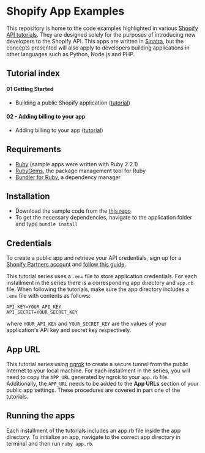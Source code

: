 # Shopify App Examples

This repository is home to the code examples highlighted in various [Shopify API tutorials](http://docs.myshopify.io/api/tutorials/). They are designed solely for the purposes of introducing new developers to the Shopify API. This apps are written in [Sinatra](https://github.com/sinatra/sinatra), but the concepts presented will also apply to developers building applications in other languages such as Python, Node.js and PHP.

## Tutorial index

#### 01 Getting Started
- Building a public Shopify application ([tutorial](https://help.shopify.com/api/tutorials/building-public-app))

#### 02 - Adding billing to your app
- Adding billing to your app ([tutorial](https://help.shopify.com/api/tutorials/adding-billing-to-your-app/))

## Requirements

* [Ruby](https://www.ruby-lang.org/en/documentation/installation/) (sample apps were written with Ruby 2.2.1)
* [RubyGems](https://rubygems.org/pages/download), the package management tool for Ruby
* [Bundler for Ruby](http://bundler.io/), a dependency manager

## Installation

* Download the sample code from the [this repo](https://github.com/Shopify/example-ruby-app)
* To get the necessary dependencies, navigate to the application folder and type `bundle install`

## Credentials

To create a public app and retrieve your API credentials, sign up for a [Shopify Partners account](https://app.shopify.com/services/partners/auth/login) and [follow this guide](https://help.shopify.com/api/guides/api-credentials).

This tutorial series uses a `.env` file to store application credentials.  For each installment in the series there is a corresponding app directory and `app.rb` file.  When following the tutorials, make sure the app directory includes a `.env` file with contents as follows:
```
API_KEY=YOUR_API_KEY
API_SECRET=YOUR_SECRET_KEY
```

where `YOUR_API_KEY` and `YOUR_SECRET_KEY` are the values of your application's API key and secret key respectively.

## App URL

This tutorial series using [ngrok](https://ngrok.com/) to create a secure tunnel from the public Internet to your local machine.  For each installment in the series, you will need to copy the `APP_URL` generated by ngrok to your `app.rb` file.  Additionally, the `APP_URL` needs to be added to the **App URLs** section of your public app settings.  These procedures are covered in part one of the tutorials.

## Running the apps

Each installment of the tutorials includes an app.rb file inside the app directory.  To initialize an app, navigate to the correct app directory in terminal and then run `ruby app.rb`.
